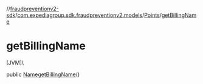 //[fraudpreventionv2-sdk](../../../index.md)/[com.expediagroup.sdk.fraudpreventionv2.models](../index.md)/[Points](index.md)/[getBillingName](get-billing-name.md)

# getBillingName

[JVM]\

public [Name](../-name/index.md)[getBillingName](get-billing-name.md)()
